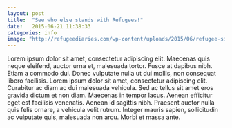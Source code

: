 ```yaml
---
layout: post
title:  "See who else stands with Refugees!"
date:   2015-06-21 11:38:33
categories: info
image: "http://refugeediaries.com/wp-content/uploads/2015/06/refugee-sign-black.jpg"
---
```


Lorem ipsum dolor sit amet, consectetur adipiscing elit. Maecenas quis neque eleifend, auctor urna et, malesuada tortor. Fusce at dapibus nibh. Etiam a commodo dui. Donec vulputate nulla ut dui mollis, non consequat libero facilisis. Lorem ipsum dolor sit amet, consectetur adipiscing elit. Curabitur ac diam ac dui malesuada vehicula. Sed ac tellus sit amet eros gravida dictum et non diam. Maecenas in tempor lacus. Aenean efficitur eget est facilisis venenatis. Aenean id sagittis nibh. Praesent auctor nulla quis felis ornare, a vehicula velit rutrum. Integer mauris sapien, sollicitudin ac vulputate quis, malesuada non arcu. Morbi et massa ante.

